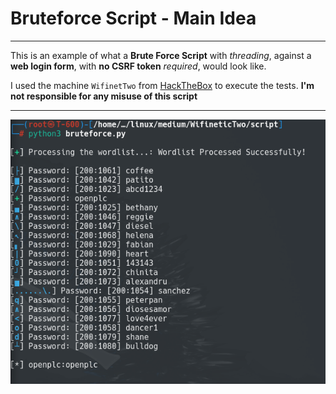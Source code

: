 # Bruteforce Script - Main Idea

---

This is an example of what a **Brute Force Script** with *threading*, against a **web login form**, with **no CSRF token** *required*, would look like.

I used the machine `WifinetTwo` from [HackTheBox](https://www.hackthebox.com) to execute the tests. **I'm not responsible for any misuse of this script**

---

![PoC](./PoC.png)


